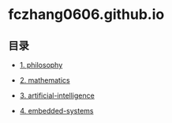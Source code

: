 # fczhang0606.github.io

## 目录
-  [1. philosophy](https://github.com/fczhang0606/philosophy)

-  [2. mathematics](https://github.com/fczhang0606/mathematics)

-  [3. artificial-intelligence](https://github.com/fczhang0606/artificial-intelligence)

-  [4. embedded-systems](https://github.com/fczhang0606/embedded-systems)
